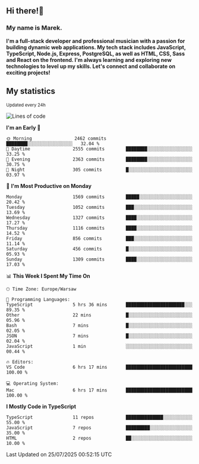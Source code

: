 ## Hi there!👋 ##
### My name is Marek. ###

**I'm a full-stack developer and professional musician with a passion for building dynamic web applications. My tech stack includes JavaScript, TypeScript, Node.js, Express, PostgreSQL, as well as HTML, CSS, Sass and React on the frontend. I'm always learning and exploring new technologies to level up my skills. Let's connect and collaborate on exciting projects!**

## My statistics ##
<sub>Updated every 24h</sub>
<!--START_SECTION:waka-->
![Lines of code](https://img.shields.io/badge/From%20Hello%20World%20I%27ve%20Written-952.4%20thousand%20lines%20of%20code-blue)

**I'm an Early 🐤** 

```text
🌞 Morning                2462 commits        ████████░░░░░░░░░░░░░░░░░   32.04 % 
🌆 Daytime                2555 commits        ████████░░░░░░░░░░░░░░░░░   33.25 % 
🌃 Evening                2363 commits        ████████░░░░░░░░░░░░░░░░░   30.75 % 
🌙 Night                  305 commits         █░░░░░░░░░░░░░░░░░░░░░░░░   03.97 % 
```
📅 **I'm Most Productive on Monday** 

```text
Monday                   1569 commits        █████░░░░░░░░░░░░░░░░░░░░   20.42 % 
Tuesday                  1052 commits        ███░░░░░░░░░░░░░░░░░░░░░░   13.69 % 
Wednesday                1327 commits        ████░░░░░░░░░░░░░░░░░░░░░   17.27 % 
Thursday                 1116 commits        ████░░░░░░░░░░░░░░░░░░░░░   14.52 % 
Friday                   856 commits         ███░░░░░░░░░░░░░░░░░░░░░░   11.14 % 
Saturday                 456 commits         █░░░░░░░░░░░░░░░░░░░░░░░░   05.93 % 
Sunday                   1309 commits        ████░░░░░░░░░░░░░░░░░░░░░   17.03 % 
```


📊 **This Week I Spent My Time On** 

```text
🕑︎ Time Zone: Europe/Warsaw

💬 Programming Languages: 
TypeScript               5 hrs 36 mins       ██████████████████████░░░   89.35 % 
Other                    22 mins             █░░░░░░░░░░░░░░░░░░░░░░░░   05.96 % 
Bash                     7 mins              █░░░░░░░░░░░░░░░░░░░░░░░░   02.05 % 
JSON                     7 mins              █░░░░░░░░░░░░░░░░░░░░░░░░   02.04 % 
JavaScript               1 min               ░░░░░░░░░░░░░░░░░░░░░░░░░   00.44 % 

🔥 Editors: 
VS Code                  6 hrs 17 mins       █████████████████████████   100.00 % 

💻 Operating System: 
Mac                      6 hrs 17 mins       █████████████████████████   100.00 % 
```

**I Mostly Code in TypeScript** 

```text
TypeScript               11 repos            ██████████████░░░░░░░░░░░   55.00 % 
JavaScript               7 repos             █████████░░░░░░░░░░░░░░░░   35.00 % 
HTML                     2 repos             ██░░░░░░░░░░░░░░░░░░░░░░░   10.00 % 
```




 Last Updated on 25/07/2025 00:52:15 UTC
<!--END_SECTION:waka-->

<!--
**MarekSax/MarekSax** is a ✨ _special_ ✨ repository because its `README.md` (this file) appears on your GitHub profile.

Here are some ideas to get you started:

- 🔭 I’m currently working on ...
- 🌱 I’m currently learning ...
- 👯 I’m looking to collaborate on ...
- 🤔 I’m looking for help with ...
- 💬 Ask me about ...
- 📫 How to reach me: ...
- 😄 Pronouns: ...
- ⚡ Fun fact: ...
-->
